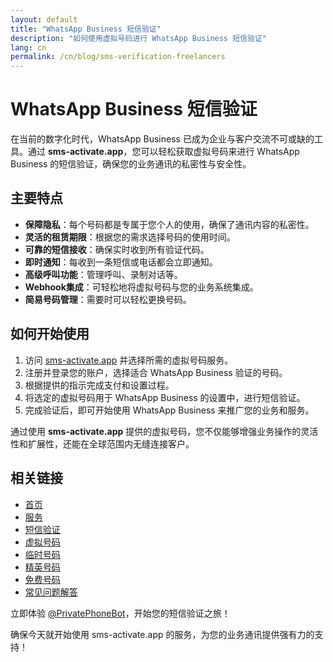```yaml
---
layout: default
title: "WhatsApp Business 短信验证"
description: "如何使用虚拟号码进行 WhatsApp Business 短信验证"
lang: cn
permalink: /cn/blog/sms-verification-freelancers
---
```


# WhatsApp Business 短信验证

在当前的数字化时代，WhatsApp Business 已成为企业与客户交流不可或缺的工具。通过 **sms-activate.app**，您可以轻松获取虚拟号码来进行 WhatsApp Business 的短信验证，确保您的业务通讯的私密性与安全性。

## 主要特点

- **保障隐私**：每个号码都是专属于您个人的使用，确保了通讯内容的私密性。
- **灵活的租赁期限**：根据您的需求选择号码的使用时间。
- **可靠的短信接收**：确保实时收到所有验证代码。
- **即时通知**：每收到一条短信或电话都会立即通知。
- **高级呼叫功能**：管理呼叫、录制对话等。
- **Webhook集成**：可轻松地将虚拟号码与您的业务系统集成。
- **简易号码管理**：需要时可以轻松更换号码。

## 如何开始使用

1. 访问 [sms-activate.app](https://sms-activate.app) 并选择所需的虚拟号码服务。
2. 注册并登录您的账户，选择适合 WhatsApp Business 验证的号码。
3. 根据提供的指示完成支付和设置过程。
4. 将选定的虚拟号码用于 WhatsApp Business 的设置中，进行短信验证。
5. 完成验证后，即可开始使用 WhatsApp Business 来推广您的业务和服务。

通过使用 **sms-activate.app** 提供的虚拟号码，您不仅能够增强业务操作的灵活性和扩展性，还能在全球范围内无缝连接客户。

## 相关链接

- [首页](/cn/)
- [服务](/cn/services)
- [短信验证](/cn/sms-verification)
- [虚拟号码](/cn/virtual-phone-numbers)
- [临时号码](/cn/temporary-phone-numbers)
- [精英号码](/cn/elite-phone-numbers)
- [免费号码](/cn/free-phone-numbers)
- [常见问题解答](/cn/faq)
  
立即体验 [@PrivatePhoneBot](https://t.me/PrivatePhoneBot)，开始您的短信验证之旅！

确保今天就开始使用 sms-activate.app 的服务，为您的业务通讯提供强有力的支持！